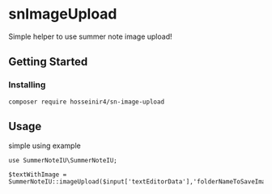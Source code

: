 # snImageUpload

Simple helper to use summer note image upload!

## Getting Started

### Installing

```
composer require hosseinir4/sn-image-upload
```

## Usage

simple using example

```
use SummerNoteIU\SummerNoteIU;

$textWithImage = SummerNoteIU::imageUpload($input['textEditorData'],'folderNameToSaveImages');
```
